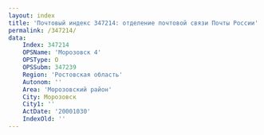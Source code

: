 ```yaml
---
layout: index
title: 'Почтовый индекс 347214: отделение почтовой связи Почты России'
permalink: /347214/
data:
    Index: 347214
    OPSName: 'Морозовск 4'
    OPSType: О
    OPSSubm: 347239
    Region: 'Ростовская область'
    Autonom: ''
    Area: 'Морозовский район'
    City: Морозовск
    City1: ''
    ActDate: '20001030'
    IndexOld: ''
---
```

